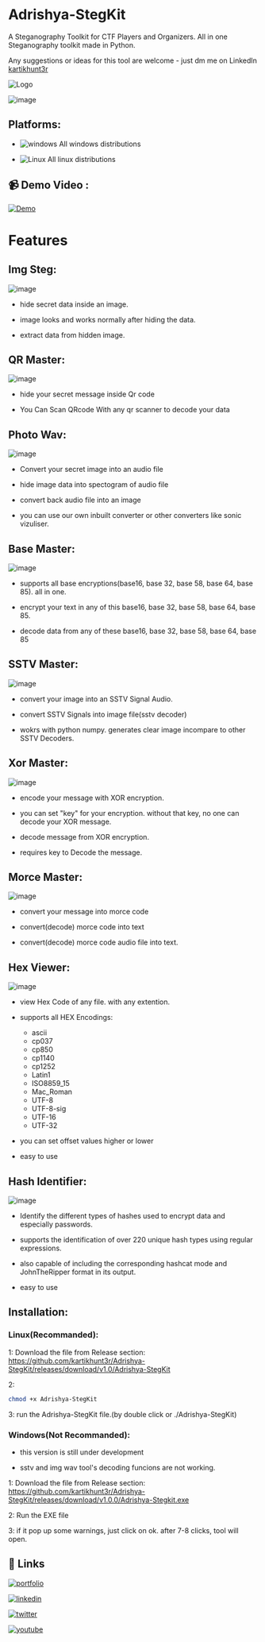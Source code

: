 # Adrishya-StegKit
A Steganography Toolkit for CTF Players and Organizers. All in one Steganography toolkit made in Python.

Any suggestions or ideas for this tool are welcome - just dm me on LinkedIn [kartikhunt3r](https://www.linkedin.com/in/kartikhunt3r)

![Logo](https://github.com/kartikhunt3r/MacChanger/blob/main/logo.gif)

![image](https://github.com/kartikhunt3r/Adrishya-StegKit/blob/main/stegkit1.png)



## Platforms:

- ![windows](https://img.shields.io/badge/Windows-0078D6?style=for-the-badge&logo=windows&logoColor=white) All windows distributions

- ![Linux](https://img.shields.io/badge/Linux-FCC624?style=for-the-badge&logo=linux&logoColor=black) All linux distributions




## 📹 Demo Video :


[![Demo](https://img.youtube.com/vi/2Lg8MtTbj-E/0.jpg)](https://youtu.be/2Lg8MtTbj-E)




# Features

## Img Steg:

![image](https://github.com/kartikhunt3r/Adrishya-StegKit/blob/main/IMGsteg.png)

- hide secret data inside an image.

- image looks and works normally after hiding the data.

- extract data from hidden image.


## QR Master:

![image](https://github.com/kartikhunt3r/Adrishya-StegKit/blob/main/QRMaster.png)

- hide your secret message inside Qr code

- You Can Scan QRcode With any qr scanner to decode your data


## Photo Wav:

![image](https://github.com/kartikhunt3r/Adrishya-StegKit/blob/main/PhotoWav.png)

- Convert your secret image into an audio file

- hide image data into spectogram of audio file

- convert back audio file into an image

- you can use our own inbuilt converter or other converters like sonic vizuliser.


## Base Master:

![image](https://github.com/kartikhunt3r/Adrishya-StegKit/blob/main/BaseMaster.png)

- supports all base encryptions(base16, base 32, base 58, base 64, base 85). all in one.

- encrypt your text in any of this base16, base 32, base 58, base 64, base 85.

- decode data from any of these base16, base 32, base 58, base 64, base 85


## SSTV Master:

![image](https://github.com/kartikhunt3r/Adrishya-StegKit/blob/main/SSTVmaster.png)

- convert your image into an SSTV Signal Audio.

- convert SSTV Signals into image file(sstv decoder)

- wokrs with python numpy. generates clear image incompare to other SSTV Decoders.


## Xor Master:

![image](https://github.com/kartikhunt3r/Adrishya-StegKit/blob/main/XorMaster.png)

- encode your message with XOR encryption.

- you can set "key" for your encryption. without that key, no one can decode your XOR message.

- decode message from XOR encryption.

- requires key to Decode the message.


## Morce Master:

![image](https://github.com/kartikhunt3r/Adrishya-StegKit/blob/main/MorceMaster.png)

- convert your message into morce code

- convert(decode) morce code into text

- convert(decode) morce code audio file into text.


## Hex Viewer:

![image](https://github.com/kartikhunt3r/Adrishya-StegKit/blob/main/HexViewer.png)

- view Hex Code of any file. with any extention.

- supports all HEX Encodings:

     -  ascii
     -  cp037
     -  cp850
     -  cp1140
     -  cp1252
     -  Latin1
     -  ISO8859_15
     -  Mac_Roman
     -  UTF-8
     -  UTF-8-sig
     -  UTF-16
     -  UTF-32

- you can set offset values higher or lower

- easy to use


## Hash Identifier:

![image](https://github.com/kartikhunt3r/Adrishya-StegKit/blob/main/HashIdentifier.png)

- Identify the different types of hashes used to encrypt data and especially passwords.

- supports the identification of over 220 unique hash types using regular expressions.

- also capable of including the corresponding hashcat mode and JohnTheRipper format in its output.

- easy to use



## Installation:




### Linux(Recommanded):

1: Download the file from Release section: https://github.com/kartikhunt3r/Adrishya-StegKit/releases/download/v1.0/Adrishya-StegKit

2: 
```bash
chmod +x Adrishya-StegKit
```

3: run the Adrishya-StegKit file.(by double click or ./Adrishya-StegKit)



### Windows(Not Recommanded):

- this version is still under development

- sstv and img wav tool's decoding funcions are not working.

1: Download the file from Release section: https://github.com/kartikhunt3r/Adrishya-StegKit/releases/download/v1.0.0/Adrishya-Stegkit.exe

2: Run the EXE file

3: if it pop up some warnings, just click on ok. after 7-8 clicks, tool will open.



## 🔗 Links
[![portfolio](https://img.shields.io/badge/my_portfolio-000?style=for-the-badge&logo=ko-fi&logoColor=white)](https://kartiksavaliya.tech/)

[![linkedin](https://img.shields.io/badge/linkedin-0A66C2?style=for-the-badge&logo=linkedin&logoColor=white)](https://in.linkedin.com/in/kartikhunt3r)

[![twitter](https://img.shields.io/badge/twitter-1DA1F2?style=for-the-badge&logo=twitter&logoColor=white)](https://twitter.com/kartikhunt3r)

[![youtube](https://img.shields.io/badge/YouTube-FF0000?style=for-the-badge&logo=youtube&logoColor=white)](https://www.youtube.com/channel/UCqUKMBA2UPqKOYbSa9FnC-Q)




       
